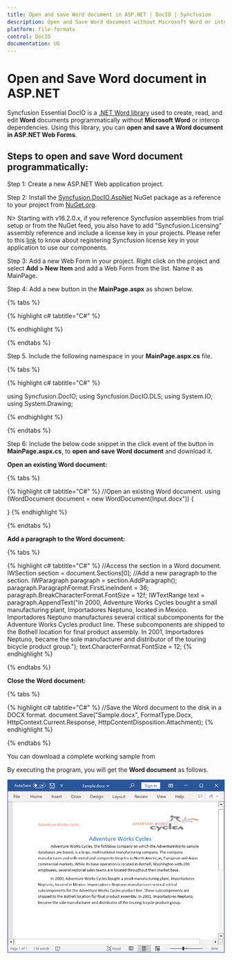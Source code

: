 ```yaml
---
title: Open and save Word document in ASP.NET | DocIO | Syncfusion
description: Open and Save Word document without Microsoft Word or interop dependencies in ASP.NET application using Syncfusion .NET Word (DocIO) library.
platform: file-formats
control: DocIO
documentation: UG
---
```


# Open and Save Word document in ASP.NET

Syncfusion Essential DocIO is a [.NET Word library](https://www.syncfusion.com/document-processing/word-framework/net/word-library) used to create, read, and edit **Word** documents programmatically without **Microsoft Word** or interop dependencies. Using this library, you can **open and save a Word document in ASP.NET Web Forms**.

## Steps to open and save Word document programmatically:

Step 1: Create a new ASP.NET Web application project.

Step 2: Install the [Syncfusion.DocIO.AspNet](https://www.nuget.org/packages/Syncfusion.DocIO.AspNet) NuGet package as a reference to your project from [NuGet.org](https://www.nuget.org/).

N> Starting with v16.2.0.x, if you reference Syncfusion assemblies from trial setup or from the NuGet feed, you also have to add "Syncfusion.Licensing" assembly reference and include a license key in your projects. Please refer to this [link](https://help.syncfusion.com/common/essential-studio/licensing/overview) to know about registering Syncfusion license key in your application to use our components.

Step 3: Add a new Web Form in your project. Right click on the project and select **Add > New Item** and add a Web Form from the list. Name it as MainPage.

Step 4: Add a new button in the **MainPage.aspx** as shown below.

{% tabs %}

{% highlight c# tabtitle="C#" %}

<html xmlns="http://www.w3.org/1999/xhtml">
<head runat="server">
    <title></title>
</head>
<body>
    <form id="form1" runat="server">
    <div>
    <asp:Button ID="Button1" runat="server" Text="Open and Save Document" OnClick="OnButtonClicked" />
    </div>
    </form>
</body>
</html>

{% endhighlight %}

{% endtabs %}

Step 5. Include the following namespace in your **MainPage.aspx.cs** file.

{% tabs %}

{% highlight c# tabtitle="C#" %}

using Syncfusion.DocIO;
using Syncfusion.DocIO.DLS;
using System.IO;
using System.Drawing;

{% endhighlight %}

{% endtabs %}

Step 6: Include the below code snippet in the click event of the button in **MainPage.aspx.cs**, to **open and save Word document** and download it.

**Open an existing Word document:**

{% tabs %}

{% highlight c# tabtitle="C#" %}
//Open an existing Word document.
using (WordDocument document = new WordDocument(Input.docx"))
{

}
{% endhighlight %}

{% endtabs %}

**Add a paragraph to the Word document:**

{% tabs %}

{% highlight c# tabtitle="C#" %}
//Access the section in a Word document.
IWSection section = document.Sections[0];
//Add a new paragraph to the section.
IWParagraph paragraph = section.AddParagraph();
paragraph.ParagraphFormat.FirstLineIndent = 36;
paragraph.BreakCharacterFormat.FontSize = 12f;
IWTextRange text = paragraph.AppendText("In 2000, Adventure Works Cycles bought a small manufacturing plant, Importadores Neptuno, located in Mexico. Importadores Neptuno manufactures several critical subcomponents for the Adventure Works Cycles product line. These subcomponents are shipped to the Bothell location for final product assembly. In 2001, Importadores Neptuno, became the sole manufacturer and distributor of the touring bicycle product group.");
text.CharacterFormat.FontSize = 12;
{% endhighlight %}

{% endtabs %}

**Close the Word document:**

{% tabs %}

{% highlight c# tabtitle="C#" %}
//Save the Word document to the disk in a DOCX format.
document.Save("Sample.docx", FormatType.Docx, HttpContext.Current.Response, HttpContentDisposition.Attachment);
{% endhighlight %}

{% endtabs %}

You can download a complete working sample from 

By executing the program, you will get the **Word document** as follows.

![ASP.Net Web Open and save output Word document](ASP-NET_images/OpenAndSaveOutput.png)